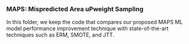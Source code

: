 ### MAPS: Mispredicted Area uPweight Sampling
In this folder, we keep the code that compares our proposed MAPS ML model performance improvement technique with state-of-the-art techniques such as ERM, SMOTE, and JTT.
